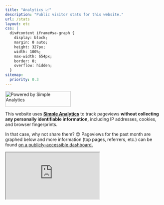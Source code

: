 ```yaml
---
title: "Analytics 📈"
description: "Public visitor stats for this website."
url: /stats
layout: etc
css: |
  div#content iframe#sa-graph {
    display: block;
    margin: 0 auto;
    height: 327px;
    width: 100%;
    max-width: 654px;
    border: 0;
    overflow: hidden;
  }
sitemap:
  priority: 0.3
---
```


<!-- markdownlint-disable MD033 -->
<p class="center"><a class="no-underline" href="https://simpleanalytics.com/jarv.is?utm_source=jarv.is&amp;utm_content=badge" target="_blank" rel="noopener"><img src="https://simpleanalyticsbadge.com/jarv.is?counter=true" width="210" height="50" alt="Powered by Simple Analytics" referrerpolicy="no-referrer" crossorigin="anonymous"></a></p>

This website uses [**Simple Analytics**](https://simpleanalytics.com/?ref=jarv.is) to track pageviews **without collecting any personally identifiable information,** including IP addresses, cookies, and browser fingerprints.

In that case, why not share them? 😊 Pageviews for the past month are graphed below and more information (top pages, referrers, etc.) can be found [on a publicly-accessible dashboard.](https://simpleanalytics.com/jarv.is?utm_source=jarv.is&utm_content=badge)

<iframe id="sa-graph" src="https://simpleanalytics.com/jarv.is?color=FF4F64&amp;embed=true" scrolling="no" title="Simple Analytics graph"></iframe>
